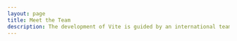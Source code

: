 ```yaml
---
layout: page
title: Meet the Team
description: The development of Vite is guided by an international team.
---
```


<script setup>
import {
  VPTeamPage,
  VPTeamPageTitle,
  VPTeamPageSection,
  VPTeamMembers
} from 'vitepress/theme'
import { core, emeriti, cnTranslator } from './_data/team'
</script>

<VPTeamPage>
  <VPTeamPageTitle>
    <template #title>认识我们的团队</template>
    <template #lead>
      下面是对一些 Cloudery 团队成员的介绍。
    </template>
  </VPTeamPageTitle>
  <VPTeamMembers :members="core" />
</VPTeamPage>
